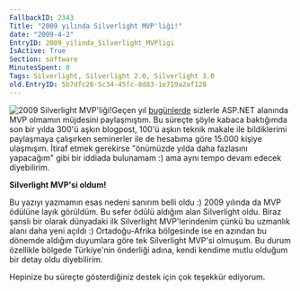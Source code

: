 ```yaml
---
FallbackID: 2343
Title: "2009 yılında Silverlight MVP'liği!"
date: "2009-4-2"
EntryID: 2009_yilinda_Silverlight_MVPligi
IsActive: True
Section: software
MinutesSpent: 0
Tags: Silverlight, Silverlight 2.0, Silverlight 3.0
old.EntryID: 5b7dfc26-5c34-45fc-8d83-1e719a2af128
---
```

![2009 Silverlight
MVP'liği!](media/2009_yilinda_Silverlight_MVPligi/01042009_1.jpg)Geçen
yıl
[bugünlerde](http://daron.yondem.com/tr/post/852e0af4-c825-4de4-b0b0-45f5d4b277e7)
sizlerle ASP.NET alanında MVP olmamın müjdesini paylaşmıştım. Bu süreçte
şöyle kabaca baktığımda son bir yılda 300'ü aşkın blogpost, 100'ü aşkın
teknik makale ile bildiklerimi paylaşmaya çalışırken seminerler ile de
hesabıma göre 15.000 kişiye ulaşmışım. İtiraf etmek gerekirse "önümüzde
yılda daha fazlasını yapacağım" gibi bir iddiada bulunamam :) ama aynı
tempo devam edecek diyebilirim.

**Silverlight MVP'si oldum!**

Bu yazıyı yazmamın esas nedeni sanırım belli oldu :) 2009 yılında da MVP
ödülüne layık görüldüm. Bu sefer ödülü aldığım alan Silverlight oldu.
Biraz şanslı bir olarak dünyadaki ilk Silverlight MVP'lerindenim çünkü
bu uzmanlık alanı daha yeni açıldı :) Ortadoğu-Afrika bölgesinde ise en
azından bu dönemde aldığım duyumlara göre tek Silverlight MVP'si
olmuşum. Bu durum özellikle bölgede Türkiye'nin önderliği adına, kendi
kendime mutlu olduğum bir detay oldu diyebilirim.

Hepinize bu süreçte gösterdiğiniz destek için çok teşekkür ediyorum.


